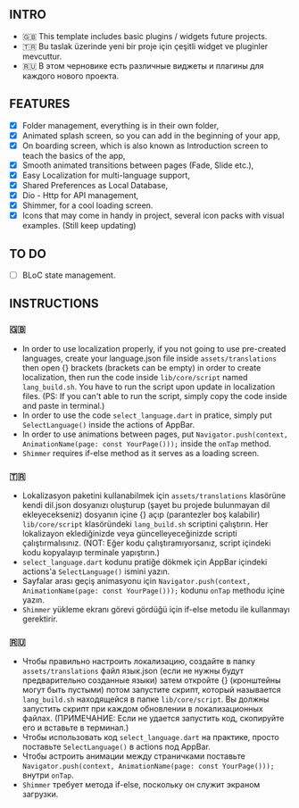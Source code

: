 ## INTRO ##
* 🇬🇧 This template includes basic plugins / widgets future projects. 
* 🇹🇷 Bu taslak üzerinde yeni bir proje için çeşitli widget ve pluginler mevcuttur.
* 🇷🇺 В этом черновике есть различные виджеты и плагины для каждого нового проекта.

## FEATURES ##
- [x] Folder management, everything is in their own folder,
- [x] Animated splash screen, so you can add in the beginning of your app,
- [x] On boarding screen, which is also known as Introduction screen to teach the basics of the app,
- [x] Smooth animated transitions between pages (Fade, Slide etc.),
- [x] Easy Localization for multi-language support,
- [x] Shared Preferences as Local Database,
- [x] Dio - Http for API management,
- [x] Shimmer, for a cool loading screen. 
- [x] Icons that may come in handy in project, several icon packs with visual examples. (Still keep updating)

## TO DO ##
- [ ] BLoC state management.
 
## INSTRUCTIONS ##
### 🇬🇧 ###
- In order to use localization properly, if you not going to use pre-created languages, create your language.json file inside `assets/translations` then open {} brackets (brackets can be empty) in order to create localization, then run the code inside `lib/core/script` named `lang_build.sh`. You have to run the script upon update in localization files. (PS: If you can't able to run the script, simply copy the code inside and paste in terminal.)
- In order to use the code `select_language.dart` in pratice, simply put `SelectLanguage()` inside the actions of AppBar.
- In order to use animations between pages, put `Navigator.push(context, AnimationName(page: const YourPage()));` inside the `onTap` method.
- `Shimmer` requires if-else method as it serves as a loading screen.
### 🇹🇷 ###
- Lokalizasyon paketini kullanabilmek için `assets/translations` klasörüne kendi dil.json dosyanızı oluşturup (şayet bu projede bulunmayan dil ekleyecekseniz) dosyanın içine {} açıp (parantezler boş kalabilir) `lib/core/script` klasöründeki `lang_build.sh` scriptini çalıştırın. Her lokalizayon eklediğinizde veya güncelleyeceğinizde scripti çalıştırmalısınız. (NOT: Eğer kodu çalıştıramıyorsanız, script içindeki kodu kopyalayıp terminale yapıştırın.)
- `select_language.dart` kodunu pratiğe dökmek için AppBar içindeki actions'a `SelectLanguage()` ismini yazın.
- Sayfalar arası geçiş animasyonu için `Navigator.push(context, AnimationName(page: const YourPage()));` kodunu `onTap` methodu içine yazın.
- `Shimmer` yükleme ekranı görevi gördüğü için if-else metodu ile kullanmayı gerektirir.
### 🇷🇺 ###
- Чтобы правильно настроить локализацию, создайте в папку `assets/translations` файл язык.json (если не нужны будут предварительно созданные языки) затем откройте {} (кронштейны могут быть пустыми) потом запустите скрипт, который называется `lang_build.sh` находящейся в папке `lib/core/script`. Вы должны запустить скрипт при каждом обновлении в локализационных файлах. (ПРИМЕЧАНИЕ: Если не удается запустить код, скопируйте его и вставьте в терминал.)
- Чтобы использовать код `select_language.dart` на практике, просто поставьте `SelectLanguage()` в actions под AppBar.
- Чтобы астроить анимации между страничками поставьте `Navigator.push(context, AnimationName(page: const YourPage()));` внутри `onTap`.
- `Shimmer` требует метода if-else, поскольку он служит экраном загрузки.

